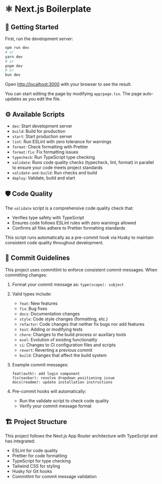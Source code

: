 # ⚛️ Next.js Boilerplate

## 🚀 Getting Started

First, run the development server:

```bash
npm run dev
# or
yarn dev
# or
pnpm dev
# or
bun dev
```

Open [http://localhost:3000](http://localhost:3000) with your browser to see the result.

You can start editing the page by modifying `app/page.tsx`. The page auto-updates as you edit the file.

## ⚙️ Available Scripts

- `dev`: Start development server
- `build`: Build for production
- `start`: Start production server
- `lint`: Run ESLint with zero tolerance for warnings
- `format`: Check formatting with Prettier
- `format:fix`: Fix formatting issues
- `typecheck`: Run TypeScript type checking
- `validate`: Runs code quality checks (typecheck, lint, format) in parallel to ensure your code meets project standards
- `validate-and-build`: Run checks and build
- `deploy`: Validate, build and start

## 🛡️ Code Quality

The `validate` script is a comprehensive code quality check that:
- Verifies type safety with TypeScript
- Ensures code follows ESLint rules with zero warnings allowed
- Confirms all files adhere to Prettier formatting standards

This script runs automatically as a pre-commit hook via Husky to maintain consistent code quality throughout development.

## 💬 Commit Guidelines

This project uses commitlint to enforce consistent commit messages. When committing changes:

1. Format your commit message as: `type(scope): subject`

2. Valid types include:
   - `feat`: New features
   - `fix`: Bug fixes
   - `docs`: Documentation changes
   - `style`: Code style changes (formatting, etc.)
   - `refactor`: Code changes that neither fix bugs nor add features
   - `test`: Adding or modifying tests
   - `chore`: Changes to the build process or auxiliary tools
   - `evol`: Evolution of existing functionality
   - `ci`: Changes to CI configuration files and scripts
   - `revert`: Reverting a previous commit
   - `build`: Changes that affect the build system

3. Example commit messages:
   ```
   feat(auth): add login component
   fix(navbar): resolve dropdown positioning issue
   docs(readme): update installation instructions
   ```

4. Pre-commit hooks will automatically:
   - Run the validate script to check code quality
   - Verify your commit message format

## 🏗️ Project Structure

This project follows the Next.js App Router architecture with TypeScript and has integrated:

- ESLint for code quality
- Prettier for code formatting
- TypeScript for type checking
- Tailwind CSS for styling
- Husky for Git hooks
- Commitlint for commit message validation
